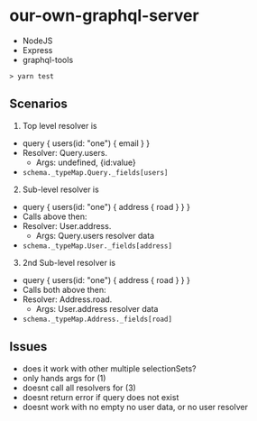 # our-own-graphql-server

- NodeJS
- Express
- graphql-tools

```
> yarn test
```

## Scenarios

1. Top level resolver is

- query { users(id: "one") { email } }
- Resolver: Query.users.
  - Args: undefined, {id:value}
- `schema._typeMap.Query._fields[users]`

2. Sub-level resolver is

- query { users(id: "one") { address { road } } }
- Calls above then:
- Resolver: User.address.
  - Args: Query.users resolver data
- `schema._typeMap.User._fields[address]`

3. 2nd Sub-level resolver is

- query { users(id: "one") { address { road } } }
- Calls both above then:
- Resolver: Address.road.
  - Args: User.address resolver data
- `schema._typeMap.Address._fields[road]`

## Issues

- does it work with other multiple selectionSets?
- only hands args for (1)
- doesnt call all resolvers for (3)
- doesnt return error if query does not exist
- doesnt work with no empty no user data, or no user resolver
